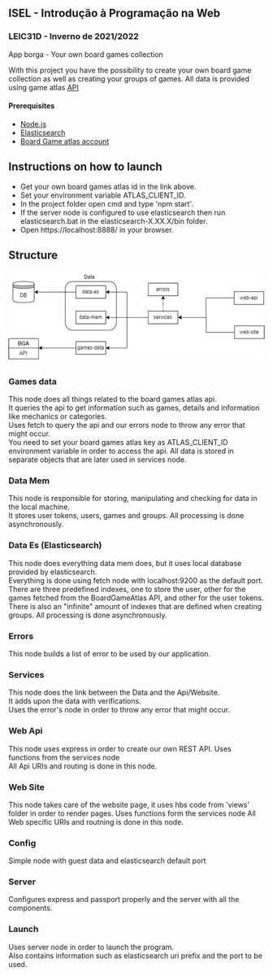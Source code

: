 ## ISEL - Introdução à Programação na Web
### LEIC31D - Inverno de 2021/2022
App borga - Your own board games collection

With this project you have the possibility to create your own board game collection as well as creating your groups of games. All data is provided using game atlas [API](https://api.boardgameatlas.com/)


#### Prerequisites
* [Node.js](https://nodejs.org/en/)
* [Elasticsearch](https://www.elastic.co/pt/elasticsearch/)
* [Board Game atlas account](https://www.boardgameatlas.com/api/docs)  

## Instructions on how to launch
* Get your own board games atlas id in the link above.  
* Set your environment variable ATLAS_CLIENT_ID.  
* In the project folder open cmd and type 'npm start'.  
* If the server node is configured to use elasticsearch then run elasticsearch.bat in the elasticsearch-X.XX.X/bin folder.  
* Open https://localhost:8888/ in your browser.  
##

## Structure
![Graph](static-files\Graph.png)  

##
### Games data
This node does all things related to the board games atlas api.  
It queries the api to get information such as games, details and information like mechanics or categories.  
Uses fetch to query the api and  our errors node to throw any error that might occur.  
You need to set your board games atlas key as ATLAS_CLIENT_ID environment variable in order to access the api.
All data is stored in separate objects that are later used in services node.  

### Data Mem
This node is responsible for storing, manipulating and checking for data in the local machine.  
It stores user tokens, users, games and groups.
All processing is done asynchronously.  

### Data Es (Elasticsearch)
This node does everything data mem does, but it uses local database provided by elasticsearch.  
Everything is done using fetch node with localhost:9200 as the default port.    
There are three predefined indexes, one to store the user, other for the games fetched from the BoardGameAtlas API, and other for the user tokens.  
There is also an "infinite" amount of indexes that are defined when creating groups.
All processing is done asynchronously.


### Errors
This node builds a list of error to be used by our application.

### Services
This node does the link between the Data and the Api/Website.  
It adds upon the data with verifications.  
Uses the error's node in order to throw any error that might occur.  

### Web Api
This node uses express in order to create our own REST API.
Uses functions from the services node  
All Api URIs and routing is done in this node.

### Web Site
This node takes care of the website page, it uses hbs code from 'views' folder in order to render pages.
Uses functions form the services node
All Web specific URIs and routning is done in this node.

### Config
Simple node with guest data and elasticsearch default port

### Server
Configures express and passport properly and the server with all the components.

### Launch
Uses server node in order to launch the program.  
Also contains information such as elasticsearch uri prefix and the port to be used.





